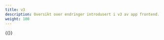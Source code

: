 ```yaml
---
title: v3
description: Oversikt over endringer introdusert i v3 av app frontend.
weight: 100
---
```


{{<children>}}